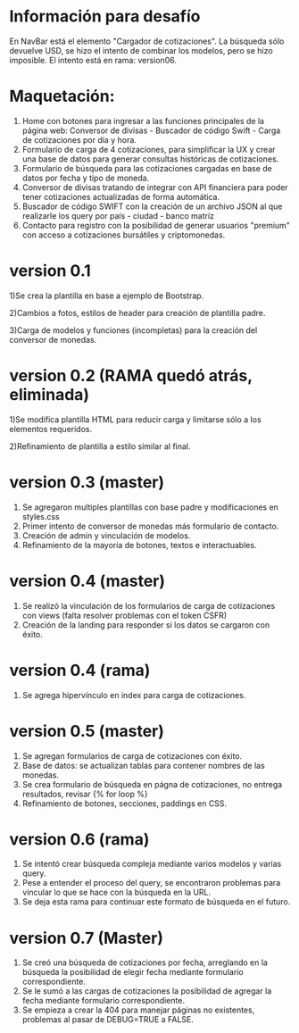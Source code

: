 # Información para desafío
En NavBar está el elemento "Cargador de cotizaciones".
La búsqueda sólo devuelve USD, se hizo el intento de combinar los modelos, pero se hizo imposible. El intento está en rama: version06.



# Maquetación:

1) Home con botones para ingresar a las funciones principales de la página web: Conversor de divisas - Buscador de código Swift - Carga de cotizaciones por día y hora.
2) Formulario de carga de 4 cotizaciones, para simplificar la UX y crear una base de datos para generar consultas históricas de cotizaciones.
3) Formulario de búsqueda para las cotizaciones cargadas en base de datos por fecha y tipo de moneda.
4) Conversor de divisas tratando de integrar con API financiera para poder tener cotizaciones actualizadas de forma automática.
5) Buscador de código SWIFT con la creación de un archivo JSON al que realizarle los query por país - ciudad - banco matríz
6) Contacto para registro con la posibilidad de generar usuarios "premium" con acceso a cotizaciones bursátiles y criptomonedas.

# version 0.1
1)Se crea la plantilla en base a ejemplo de Bootstrap.

2)Cambios a fotos, estilos de header para creación de plantilla padre.

3)Carga de modelos y funciones (incompletas) para la creación del conversor de monedas.

# version 0.2 (RAMA quedó atrás, eliminada)
1)Se modifica plantilla HTML para reducir carga y limitarse sólo a los elementos requeridos.

2)Refinamiento de plantilla a estilo similar al final.

# version 0.3 (master)
1) Se agregaron multiples plantillas con base padre y modificaciones en styles.css
2) Primer intento de conversor de monedas más formulario de contacto.
3) Creación de admin y vinculación de modelos.
4) Refinamiento de la mayoría de botones, textos e interactuables.

# version 0.4 (master)
1) Se realizó la vinculación de los formularios de carga de cotizaciones con views (falta resolver problemas con el token CSFR)
2) Creación de la landing para responder si los datos se cargaron con éxito.

# version 0.4 (rama)
1) Se agrega hipervínculo en index para carga de cotizaciones.

# version 0.5 (master)
1) Se agregan formularios de carga de cotizaciones con éxito.
2) Base de datos: se actualizan tablas para contener nombres de las monedas.
3) Se crea formulario de búsqueda en págna de cotizaciones, no entrega resultados, revisar {% for loop %}
4) Refinamiento de botones, secciones, paddings en CSS.

# version 0.6 (rama)
1) Se intentó crear búsqueda compleja mediante varios modelos y varias query.
2) Pese a entender el proceso del query, se encontraron problemas para vincular lo que se hace con la búsqueda en la URL.
3) Se deja esta rama para continuar este formato de búsqueda en el futuro.

# version 0.7 (Master)
1) Se creó una búsqueda de cotizaciones por fecha, arreglando en la búsqueda la posibilidad de elegir fecha mediante formulario correspondiente.
2) Se le sumó a las cargas de cotizaciones la posibilidad de agregar la fecha mediante formulario correspondiente.
3) Se empieza a crear la 404 para manejar páginas no existentes, problemas al pasar de DEBUG=TRUE a FALSE.
